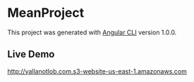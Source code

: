 # MeanProject

This project was generated with [Angular CLI](https://github.com/angular/angular-cli) version 1.0.0.

## Live Demo

http://yallanotlob.com.s3-website-us-east-1.amazonaws.com

